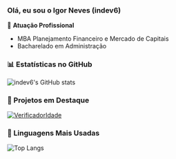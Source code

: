 ### Olá, eu sou o Igor Neves (indev6)

🏢 **Atuação Profissional**
- MBA Planejamento Financeiro e Mercado de Capitais
- Bacharelado em Administração

### 📊 Estatísticas no GitHub

![indev6's GitHub stats](https://github-readme-stats.vercel.app/api?username=indev6&show_icons=true&theme=dracula)

### 📌 Projetos em Destaque

[![VerificadorIdade](https://github-readme-stats.vercel.app/api/pin/?username=indev6&repo=Projects&theme=dracula)](https://github.com/indev6/Projects)


### 🚀 Linguagens Mais Usadas

![Top Langs](https://github-readme-stats.vercel.app/api/top-langs/?username=indev6&layout=compact&theme=dracula)
